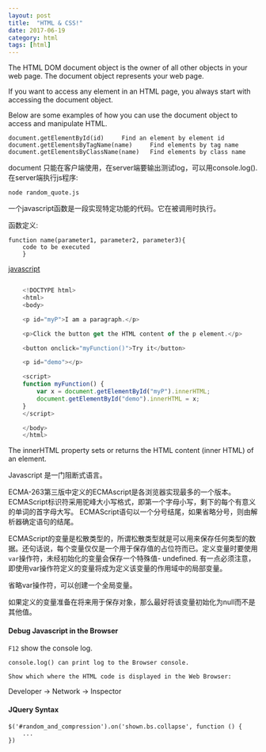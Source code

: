 ```yaml
---
layout: post
title:  "HTML & CSS!"
date: 2017-06-19
category: html 
tags: [html]
---
```


The HTML DOM document object is the owner of all other objects in your web page.
The document object represents your web page.

If you want to access any element in an HTML page, you always start with accessing the document object.

Below are some examples of how you can use the document object to access and manipulate HTML.

    document.getElementById(id)     Find an element by element id
    document.getElementsByTagName(name)     Find elements by tag name
    document.getElementsByClassName(name)   Find elements by class name

document 只能在客户端使用，在server端要输出测试log，可以用console.log().
在server端执行js程序:

    node random_quote.js

一个javascript函数是一段实现特定功能的代码。它在被调用时执行。

函数定义:
    
    function name(parameter1, parameter2, parameter3){
        code to be executed
        }


[javascript](https://www.w3schools.com/js/js_functions.asp)


```javascript

    <!DOCTYPE html>
    <html>
    <body>

    <p id="myP">I am a paragraph.</p>

    <p>Click the button get the HTML content of the p element.</p>

    <button onclick="myFunction()">Try it</button>

    <p id="demo"></p>

    <script>
    function myFunction() {
        var x = document.getElementById("myP").innerHTML;
        document.getElementById("demo").innerHTML = x;
    }
    </script>

    </body>
    </html>
```
The innerHTML property sets or returns the HTML content (inner HTML) of an
element.


Javascript 是一门阻断式语言。

ECMA-263第三版中定义的ECMAscript是各浏览器实现最多的一个版本。
ECMAScript标识符采用驼峰大小写格式，即第一个字母小写，剩下的每个有意义的单词的首字母大写。
ECMAScript语句以一个分号结尾，如果省略分号，则由解析器确定语句的结尾。

ECMAScript的变量是松散类型的，所谓松散类型就是可以用来保存任何类型的数据。还句话说，每个变量仅仅是一个用于保存值的占位符而已。定义变量时要使用`var`操作符，未经初始化的变量会保存一个特殊值- undefined.
有一点必须注意，即使用var操作符定义的变量将成为定义该变量的作用域中的局部变量。 

省略var操作符，可以创建一个全局变量。 

如果定义的变量准备在将来用于保存对象，那么最好将该变量初始化为null而不是其他值。

#### Debug Javascript in the Browser

`F12` show the console log.

    console.log() can print log to the Browser console.

    Show which where the HTML code is displayed in the Web Browser:

Developer -> Network -> Inspector

#### JQuery Syntax

    $('#random_and_compression').on('shown.bs.collapse', function () {
        ...
    })

